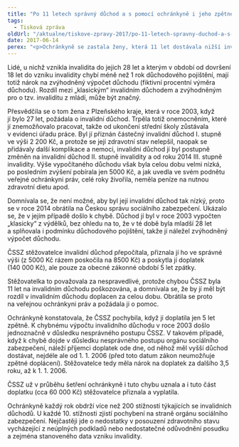 ```yaml
---
title: "Po 11 letech správný důchod a s pomocí ochránkyně i jeho zpětné doplacení"
tags:
  - Tisková zpráva
oldUrl: "/aktualne/tiskove-zpravy-2017/po-11-letech-spravny-duchod-a-s-pomoci-ochrankyne-i-jeho-zpetne-doplaceni"
date: 2017-06-14
perex: "<p>Ochránkyně se zastala ženy, která 11 let dostávala nižší invalidní důchod, než jaký jí náležel. Po přepočítání na správnou výši přiznal úřad ženě doplatek celkově 200 000 Kč. Nejprve sice úřad uznal nárok na doplacení jen za 5 let zpátky, po šetření ochránkyně doplatil dalšího 3,5 roku, tedy maximum, co zákon umožňuje.</p>"
---
```


<!-- imported from the old website -->

<p>Lidé, u nichž vznikla invalidita do jejich 28 let a kterým v období od dovršení 18 let do vzniku invalidity chybí méně než 1 rok důchodového pojištění, mají totiž nárok na zvýhodněný výpočet důchodu (fiktivní procentní výměra důchodu). Rozdíl mezi „klasickým“ invalidním důchodem a zvýhodněným pro o tzv. invaliditu z mládí, může být značný.</p> <p>Přesvědčila se o tom žena z Plzeňského kraje, která v roce 2003, když jí bylo 27 let, požádala o invalidní důchod. Trpěla totiž onemocněním, které jí znemožňovalo pracovat, takže od ukončení střední školy zůstávala v evidenci úřadu práce. Byl jí přiznán částečný invalidní důchod I. stupně ve výši 2 200 Kč, a protože se její zdravotní stav nelepšil, naopak se přidávaly další komplikace a nemoci, invalidní důchod jí byl postupně změněn na invalidní důchod II. stupně invalidity a od roku 2014 III. stupně invalidity. Výše vypočítaného důchodu však byla celou dobu velmi nízká, po posledním zvýšení pobírala jen 5000 Kč, a jak uvedla ve svém podnětu veřejné ochránkyni práv, celé roky živořila, neměla peníze na nutnou zdravotní dietu apod.</p> <p>Domnívala se, že není možné, aby byl její invalidní důchod tak nízký, proto se v roce 2014 obrátila na Českou správu sociálního zabezpečení. Ukázalo se, že v jejím případě došlo k chybě. Důchod jí byl v roce 2003 vypočten „klasicky“ z výdělků, bez ohledu na to, že v té době byla mladší 28 let a splňovala i podmínku důchodového pojištění, takže jí náležel zvýhodněný výpočet důchodu.</p> <p>ČSSZ stěžovatelce invalidní důchod přepočítala, přiznala jí ho ve správné výši (z 5000 Kč rázem poskočila na 8500 Kč) a poskytla jí doplatek (140 000 Kč), ale pouze za obecné zákonné období 5 let zpátky.</p> <p>Stěžovatelka to považovala za nespravedlivé, protože chybou ČSSZ byla 11 let na invalidním důchodu poškozována, a domnívala se, že by jí měl být rozdíl v invalidním důchodu doplacen za celou dobu. Obrátila se proto na veřejnou ochránkyni práv a požádala ji o pomoc.</p> <p>Ochránkyně konstatovala, že ČSSZ pochybila, když jí doplatila jen 5 let zpětně. K chybnému výpočtu invalidního důchodu v roce 2003 došlo jednoznačně v důsledku nesprávného postupu ČSSZ. V takovém případě, když k chybě dojde v důsledku nesprávného postupu orgánu sociálního zabezpečení, náleží příjemci doplatek ode dne, od něhož měl vyšší důchod dostávat, nejdéle ale od 1. 1. 2006 (před toto datum zákon neumožňuje zpětné doplácení). Stěžovatelce tedy měla nárok na doplatek za dalšího 3,5 roku, až k 1. 1. 2006.</p> <p>ČSSZ už v průběhu šetření ochránkyně i tuto chybu uznala a i tuto část doplatku (cca 60 000 Kč) stěžovatelce přiznala a vyplatila.</p><p> Ochránkyně každý rok obdrží více než 200 stížností týkajících se invalidních důchodů. U každé 10. stížnosti zjistí pochybení na straně orgánu sociálního zabezpečení. Nejčastěji jde o nedostatky v posouzení zdravotního stavu vycházející z neúplných podkladů nebo nedostatečné odůvodnění posudku a zejména stanoveného data vzniku invalidity. </p>
